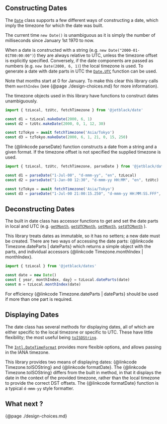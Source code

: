 ## Constructing Dates

The [`Date`](https://developer.mozilla.org/en-US/docs/Web/JavaScript/Reference/Global_Objects/Date)
class supports a few different ways of constructing a date, which imply the
timezone for which the date was built.

The current time `new Date()` is unambiguous as it is simply the number of milliseconds
since January 1st 1970 to now.

When a date is constructed with a string (e.g. `new Date("2000-01-01T00:00:00")`)
they are always relative to UTC, unless the timezone offset is explicitly specified. Conversely,
if the date components are passed as numbers (e.g. `new Date(2000, 6, 1)`) the
local timezone is used. To generate a date with date parts in UTC the
[`Date.UTC`](https://developer.mozilla.org/en-US/docs/Web/JavaScript/Reference/Global_Objects/Date/UTC)
function can be used.

Note that months start at 0 for January. To make this clear
this library calls them `monthIndex` (see {@page ./design-choices.md} for more
information).

The timezone objects used in this library have functions to construct dates
unambiguously.

```js
import { tzLocal, tzUtc, fetchTimezone } from '@jetblack/date'

const d1 = tzLocal.makeDate(2000, 6, 1)
const d2 = tzUtc.makeDate(2000, 0, 1, 12, 30)

const tzTokyo = await fetchTimezone('Asia/Tokyo')
const d3 = tzTokyo.makeDate(2000, 6, 1, 21, 0, 15, 250)
```

The {@linkcode parseDate} function constructs a date from a string and a given
format. If the timezone offset is not specified the supplied timezone is used.

```js
import { tzLocal, tzUtc, fetchTimezone, parseDate } from '@jetblack/date'

const d1 = parseDate("1-Jul-00", "d-mmm-yy", "en", tzLocal)
const d2 = parseDate("1-Jan-00 12:30", "d-mmm-yy HH:MM", "en", tzUtc)

const tzTokyo = await fetchTimezone('Asia/Tokyo')
const d3 = parseDate("1-Jul-00 21:00:15.250", "d-mmm-yy HH:MM:SS.FFF", "en", tzTokyo)
```


## Deconstructing Dates

The built in date class has accessor functions to get and set the date parts
in local and UTC (e.g. 
[`getMonth`](https://developer.mozilla.org/en-US/docs/Web/JavaScript/Reference/Global_Objects/Date/getMonth),
[`getUTCMonth`](https://developer.mozilla.org/en-US/docs/Web/JavaScript/Reference/Global_Objects/Date/getUTCMonth),
[`setMonth`](https://developer.mozilla.org/en-US/docs/Web/JavaScript/Reference/Global_Objects/Date/setMonth),
[`setUTCMonth`](https://developer.mozilla.org/en-US/docs/Web/JavaScript/Reference/Global_Objects/Date/setUTCMonth)
).

This library treats dates as immutable, so it has no setters; a new date must be
created. There are two ways of accessing the date parts:
{@linkcode Timezone.dateParts | dateParts} which returns a simple object with
the parts, and individual accessors  {@linkcode Timezone.monthIndex | monthIndex}.

```js
import { tzLocal } from '@jetblack/dates'

const date = new Date()
const { year, monthIndex, day} = tzLocal.dateParts(date)
const m = tzLocal.monthIndex(date)
```

For efficiency {@linkcode Timezone.dateParts | dateParts} should be used if more
than one part is required.

## Displaying Dates

The date class has several methods for displaying dates, all of which are either
specific to the local timezone or specific to UTC. These have little flexibility; the most
useful being [`toISOString`](https://developer.mozilla.org/en-US/docs/Web/JavaScript/Reference/Global_Objects/Date/toISOString).

The [`Intl.DateTimeFormat`](https://developer.mozilla.org/en-US/docs/Web/JavaScript/Reference/Global_Objects/Intl/DateTimeFormat) provides more flexible options, and
allows passing in the IANA timezone.

This library provides two means of displaying dates: {@linkcode Timezone.toISOString}
and {@linkcode formatDate}. The {@linkcode Timezone.toISOString} differs from
the built in method, in that it displays the date in the context of the provided
timezone, rather than the local timezone to provide the correct DST offsets. The
{@linkcode formatDate} function is a typical `d-mmm-yy` style formatter.

## What next ?

{@page ./design-choices.md}
